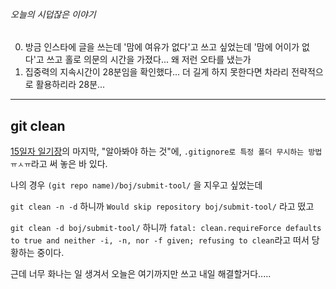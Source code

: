 ###### 오늘의 시덥잖은 이야기

0. 방금 인스타에 글을 쓰는데 '맘에 여유가 없다'고 쓰고 싶었는데 '맘에 어이가 없다'고 쓰고 홀로 의문의 시간을 가졌다... 왜 저런 오타를 냈는가<br>
1. 집중력의 지속시간이 28분임을 확인했다... 더 길게 하지 못한다면 차라리 전략적으로 활용하리라 28분...

* * *
## git clean
[15일자 일기장](https://github.com/codingbowoo/codingbowoo.github.io/blob/master/today/18-03-15.md)의 마지막, "알아봐야 하는 것"에, ```.gitignore로 특정 폴더 무시하는 방법 ㅠㅅㅠ```라고 써 놓은 바 있다.

나의 경우 ```(git repo name)/boj/submit-tool/``` 을 지우고 싶었는데 

```git clean -n -d``` 하니까 ```Would skip repository boj/submit-tool/``` 라고 떴고

```git clean -d boj/submit-tool/``` 하니까 
```fatal: clean.requireForce defaults to true and neither -i, -n, nor -f given; refusing to clean```라고 떠서 당황하는 중이다. 

근데 너무 화나는 일 생겨서 오늘은 여기까지만 쓰고 내일 해결할거다.....

